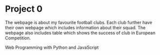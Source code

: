 # Project 0
The webpage is about my favourite football clubs.
Each club further have their own webpage which includes information about their squad.
The webpage also includes table which shows the success of club in European Competition.

Web Programming with Python and JavaScript
